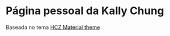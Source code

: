# Página pessoal da Kally Chung

Baseada no tema [HCZ Material
theme](https://github.com/codeasashu/hcz-jekyll-blog)
